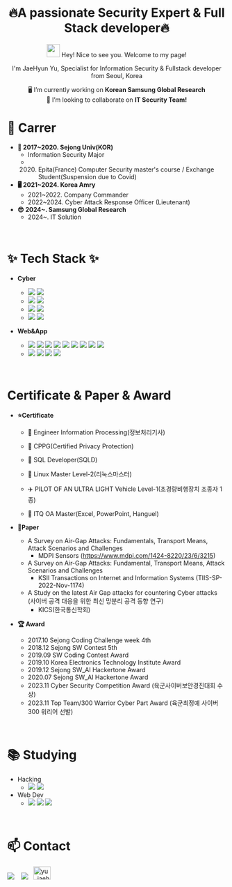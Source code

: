 <div align="center">
<h1 align="center">🔥A passionate Security Expert & Full Stack developer🔥</h1>
<img src="https://emojis.slackmojis.com/emojis/images/1531849430/4246/blob-sunglasses.gif?1531849430" width="30"/> Hey! Nice to see you. 
 Welcome to my page!
<p> I'm JaeHyun Yu, Specialist for Information Security & Fullstack developer from Seoul, Korea</p>
 
 🖥 I’m currently working on **Korean Samsung Global Research**
<br>
🤝 I’m looking to collaborate on **IT Security Team!**
</div>

# 🔎 Carrer
 - **🏫 2017~2020. Sejong Univ(KOR)**
   - Information Security Major
   - 2020. Epita(France) Computer Security master's course / Exchange Student(Suspension due to Covid)
 - **🖥 2021~2024. Korea Amry**
   - 2021~2022. Company Commander
   - 2022~2024. Cyber Attack Response Officer (Lieutenant)
 - **😎 2024~. Samsung Global Research**
   - 2024~. IT Solution
<br>


# ✨ Tech Stack ✨
 - **Cyber**
   - <img src="https://img.shields.io/badge/SIEM-Security_Information_Event_Management-blue"/> <img src="https://img.shields.io/badge/splunk-000000.svg" /> 
   - <img src="https://img.shields.io/badge/NAC-Network_Access_Control-green"/> <img src="https://img.shields.io/badge/genian-000000.svg" />
   - <img src="https://img.shields.io/badge/UTM-Unified_Threat_Management-%2311faf2"/> <img src="https://img.shields.io/badge/ahnlab-000000.svg" />
   - <img src="https://img.shields.io/badge/Virus_Management-Anti_Virus-%23ba8cde"/> <img src="https://img.shields.io/badge/ahnlab-000000.svg" />
   
 - **Web&App**
   - <img src="https://img.shields.io/badge/html5-E34F26.svg?style=for-the-badge&logo=html5&logoColor=white" /> <img src="https://img.shields.io/badge/css3-1572B6.svg?style=for-the-badge&logo=css3&logoColor=white" /> <img src="https://img.shields.io/badge/javascript-F7DF1E.svg?style=for-the-badge&logo=javascript&logoColor=20232a" /> <img src="https://img.shields.io/badge/react-%2320232a.svg?style=for-the-badge&logo=react&logoColor=%2361DAFB" /> <img src="https://img.shields.io/badge/typescript-%23007ACC.svg?style=for-the-badge&logo=typescript&logoColor=white"/> <img src="https://img.shields.io/badge/c-%2300599C.svg?style=for-the-badge&logo=c&logoColor=white"/> <img src="https://img.shields.io/badge/python-3670A0?style=for-the-badge&logo=python&logoColor=ffdd54" /> <img src="https://img.shields.io/badge/java-%23ED8B00.svg?style=for-the-badge&logo=openjdk&logoColor=white"/> <img src="https://img.shields.io/badge/mysql-4479A1?style=for-the-badge&logo=mysql&logoColor=white" />
   - <img src="https://img.shields.io/badge/react_native-%2320232a.svg?style=for-the-badge&logo=react&logoColor=%2361DAFB" /> <img src="https://img.shields.io/badge/Android-3DDC84?style=for-the-badge&logo=android&logoColor=white"/>
<img src="https://img.shields.io/badge/-RaspberryPi-C51A4A?style=for-the-badge&logo=Raspberry-Pi"/> <img src="https://img.shields.io/badge/-Arduino-00979D?style=for-the-badge&logo=Arduino&logoColor=white"/> 
<br>
 <!--  🔒 Engineer Information Security(정보보안기사)-->
  
# Certificate & Paper & Award
 - **⭐Certificate**
   - 📓 Engineer Information Processing(정보처리기사)

   - 🔨 CPPG(Certified Privacy Protection)
   - 📓 SQL Developer(SQLD)
   - 📓 Linux Master Level-2(리눅스마스터)
   - ✈️ PILOT OF AN ULTRA LIGHT Vehicle Level-1(초경량비행장치 조종자 1종)
   - 📝 ITQ OA Master(Excel, PowerPoint, Hanguel)

- **📃Paper**
   - A Survey on Air-Gap Attacks: Fundamentals, Transport Means, Attack Scenarios and Challenges
     - MDPI Sensors (https://www.mdpi.com/1424-8220/23/6/3215)
   - A Survey on Air-Gap Attacks: Fundamental, Transport Means, Attack Scenarios and Challenges
     - KSII Transactions on Internet and Information Systems (TIIS-SP-2022-Nov-1174)
   - A Study on the latest Air Gap attacks for countering Cyber attacks (사이버 공격 대응을 위한 최신 망분리 공격 동향 연구)
     - KICS(한국통신학회)

- **🏆 Award**
  - 2017.10 Sejong Coding Challenge week 4th
  - 2018.12 Sejong SW Contest 5th
  - 2019.09 SW Coding Contest Award
  - 2019.10 Korea Electronics Technology Institute Award
  - 2019.12 Sejong SW_AI Hackertone Award
  - 2020.07 Sejong SW_AI Hackertone Award
  - 2023.11 Cyber ​​Security Competition Award (육군사이버보안경진대회 수상)
  - 2023.11 Top Team/300 Warrior Cyber Part Award (육군최정예 사이버300 워리어 선발)
<br>
      
# 📚 Studying
 - Hacking
   - <img src="https://img.shields.io/badge/WebHack-green"/> <img src="https://img.shields.io/badge/Pwnable-black"/>
 - Web Dev
   - <img src="https://img.shields.io/badge/react-%2320232a.svg?style=for-the-badge&logo=react&logoColor=%2361DAFB" /> <img src="https://img.shields.io/badge/typescript-007ACC.svg?style=for-the-badge&logo=typescript&logoColor=white"/>   <img src="https://img.shields.io/badge/figma-F24E1E.svg?style=for-the-badge&logo=figma&logoColor=white" />
<br>
     
# 📫 Contact
<a href="mailto:slade12307@gmail.com"> <img src="https://img.shields.io/badge/slade12307@gmail.com-D14836?style=for-the-badge&logo=gmail&logoColor=white"/></a>  &nbsp; &nbsp;<a href="https://yu-dev-record.tistory.com/" target="blank"><img src="https://img.shields.io/badge/Blog-%2320232a.svg?style=for-the-badge&logo=storyblok" /></a> &nbsp; <a href="https://instagram.com/yu_jaehyun" target="blank"/> <img src="https://raw.githubusercontent.com/rahuldkjain/github-profile-readme-generator/master/src/images/icons/Social/instagram.svg" alt="yu_jaehyun" height="30" width="40"/></a>
